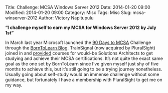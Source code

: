 Title: Challenge: MCSA Windows Server 2012
Date: 2014-01-20 09:00
Modified: 2014-01-20 09:00
Category: Misc
Tags: Misc
Slug: mcsa-winserver-2012
Author: Victory Napitupulu

**“I challenge myself to earn my MCSA for Windows Server 2012 by July 1st”**

In March last year Microsoft launched the [90 Days to MCSA](//borntolearn.mslearn.net/mcsa90/) Challenge through the [BornToLearn Blog](//borntolearn.mslearn.net/mcsa90/). TrainSignal (now acquired by PluralSight) joined in and [provided](//blog.pluralsight.com/90-days) courses for would-be Solutions Architects to get studying and achieve their MCSA certifications.
It’s not quite the exact same goal as the one set by BornToLearn since I’ve given myself just shy of five months to achieve this, but it’s still going to be a trying journey nonetheless. Usually going about self-study would an immense challenge without some guidance, but fortunately I have a membership with PluralSight to get me on my way.
